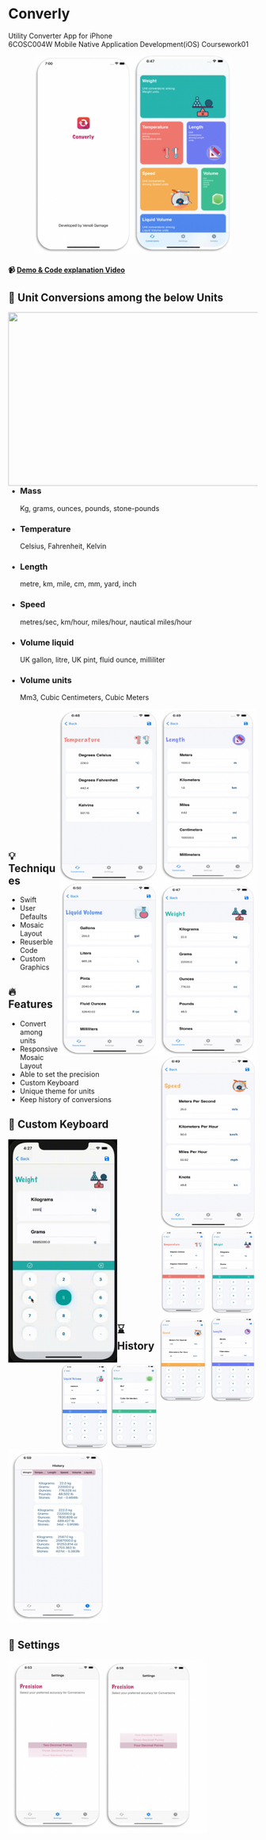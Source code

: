 # Converly
Utility Converter App for iPhone  </br> 
6COSC004W Mobile Native Application Development(iOS) Coursework01

<p align="center"><img src="https://github.com/Venoli/Converly/blob/main/Screenshots/1.png" width="400" height="400" />
  </br>

#### :video_camera: [Demo & Code explanation Video](https://www.youtube.com/watch?v=DEmTi9qtUws)

  
## :pushpin: Unit Conversions among the below Units

<img src="https://github.com/Venoli/Converly/blob/main/Screenshots/2.png" width="600" height="350" align="right"/>


*   ### Mass 
    Kg, grams, ounces, pounds, stone-pounds 
*   ### Temperature
    Celsius, Fahrenheit, Kelvin
*   ### Length 
    metre, km, mile, cm, mm, yard, inch
*   ### Speed
    metres/sec, km/hour, miles/hour, nautical miles/hour
*   ### Volume liquid
    UK gallon, litre, UK pint, fluid ounce, milliliter
*   ### Volume units
    Mm3, Cubic Centimeters, Cubic Meters
    

<img src="https://github.com/Venoli/Converly/blob/main/Screenshots/5.png" width="200" height="350" align="right">
<img src="https://github.com/Venoli/Converly/blob/main/Screenshots/4.png" width="200" height="350" align="right">
<img src="https://github.com/Venoli/Converly/blob/main/Screenshots/3.png" width="200" height="350" align="right">

</br>
</br>
</br>
</br>
</br>
</br>
</br>
</br>
</br>
</br>
</br>
</br>
</br>
</br>


</br>
<img src="https://github.com/Venoli/Converly/blob/main/Screenshots/7.png" width="200" height="350" align="right">
<img src="https://github.com/Venoli/Converly/blob/main/Screenshots/6.png" width="200" height="350" align="right">

## :bulb: Techniques
  * Swift
  * User Defaults
  * Mosaic Layout
  * Reuserble Code
  * Custom Graphics
  


## :fire: Features
  * Convert among units
  * Responsive Mosaic Layout
  * Able to set the precision
  * Custom Keyboard
  * Unique theme for units
  * Keep history of conversions


## :musical_keyboard: Custom Keyboard
  
<img width="220" height="450" src="https://github.com/Venoli/Converly/blob/main/Screenshots/keyboard.gif" align="left">

<div align="right">
<img src="https://github.com/Venoli/Converly/blob/main/Screenshots/9.png" width="100" height="175" align="right">
<img src="https://github.com/Venoli/Converly/blob/main/Screenshots/10.png" width="100" height="175" align="right">
<img src="https://github.com/Venoli/Converly/blob/main/Screenshots/11.png" width="100" height="175" align="right">
</div>
</br>
</br>
</br>
</br>
</br>
</br>
</br>
</br>
</br>
</br>
<div align="right">
<img src="https://github.com/Venoli/Converly/blob/main/Screenshots/12.png" width="100" height="175" align="right">
<img src="https://github.com/Venoli/Converly/blob/main/Screenshots/13.png" width="100" height="175" align="right">
<img src="https://github.com/Venoli/Converly/blob/main/Screenshots/14.png" width="100" height="175" align="right">
</div>

</br>
</br>
</br>
</br>
</br>
</br>
</br>
</br>
</br>
</br>

<div align="left">
  
## :hourglass: History

<img src="https://github.com/Venoli/Converly/blob/main/Screenshots/15.png" width="200" height="350">

## :wrench: Settings

<img src="https://github.com/Venoli/Converly/blob/main/Screenshots/16.png" width="400" height="350">
</div>

